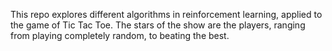This repo explores different algorithms in reinforcement learning, applied to the game of Tic Tac Toe. The stars of the show are the players, ranging from playing completely random, to beating the best.
